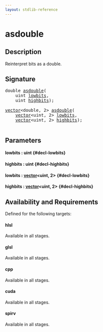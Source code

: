 ```yaml
---
layout: stdlib-reference
---
```


# asdouble

## Description

Reinterpret bits as a double.




## Signature 

<pre>
<span class="code_keyword">double</span> <a href="/stdlib-reference/global-decls/asdouble">asdouble</a>(
    <span class="code_keyword">uint</span> <a href="/stdlib-reference/global-decls/asdouble#decl-lowbits" class="code_param">lowbits</a>,
    <span class="code_keyword">uint</span> <a href="/stdlib-reference/global-decls/asdouble#decl-highbits" class="code_param">highbits</a>);

<a href="/stdlib-reference/types/vector/index" class="code_type">vector</a>&lt;<span class="code_keyword">double</span>, 2&gt; <a href="/stdlib-reference/global-decls/asdouble">asdouble</a>(
    <a href="/stdlib-reference/types/vector/index" class="code_type">vector</a>&lt;<span class="code_keyword">uint</span>, 2&gt; <a href="/stdlib-reference/global-decls/asdouble#decl-lowbits" class="code_param">lowbits</a>,
    <a href="/stdlib-reference/types/vector/index" class="code_type">vector</a>&lt;<span class="code_keyword">uint</span>, 2&gt; <a href="/stdlib-reference/global-decls/asdouble#decl-highbits" class="code_param">highbits</a>);

</pre>

## Parameters

#### lowbits  : uint {#decl-lowbits}
#### highbits  : uint {#decl-highbits}
#### lowbits  : [vector](/stdlib-reference/types/vector/index)\<uint, 2\> {#decl-lowbits}
#### highbits  : [vector](/stdlib-reference/types/vector/index)\<uint, 2\> {#decl-highbits}

## Availability and Requirements

Defined for the following targets:

#### hlsl
Available in all stages.

#### glsl
Available in all stages.

#### cpp
Available in all stages.

#### cuda
Available in all stages.

#### spirv
Available in all stages.



